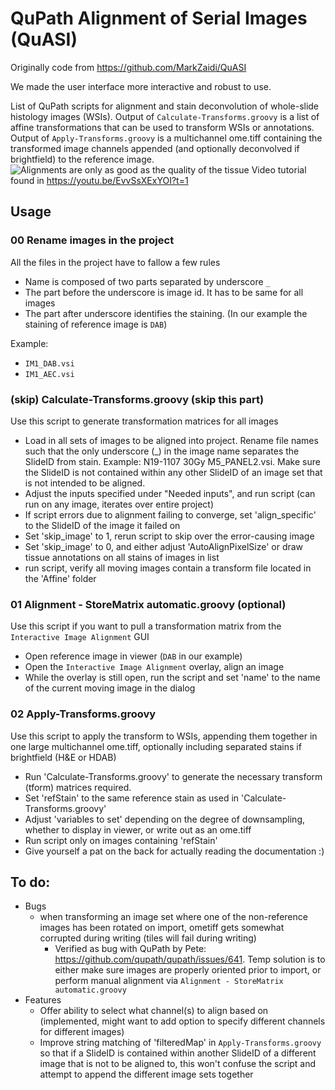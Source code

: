 # QuPath Alignment of Serial Images (QuASI)

Originally code from https://github.com/MarkZaidi/QuASI

We made the user interface more interactive and robust to use.

List of QuPath scripts for alignment and stain deconvolution of whole-slide histology images (WSIs). Output of `Calculate-Transforms.groovy` is a list of affine transformations that can be used to transform WSIs or annotations. Output of `Apply-Transforms.groovy` is a multichannel ome.tiff containing the transformed image channels appended (and optionally deconvolved if brightfield) to the reference image.
![Alignments are only as good as the quality of the tissue](https://github.com/MarkZaidi/QuPath-Image-Alignment/blob/main/overlay_preview.png?raw=true)
Video tutorial found in https://youtu.be/EvvSsXExYOI?t=1

## Usage

### 00 Rename images in the project

All the files in the project have to fallow a few rules
- Name is composed of two parts separated by underscore `_`
- The part before the underscore is image id. It has to be same for all images
- The part after underscore identifies the staining. (In our example the staining of reference image is `DAB`)

Example:
- `IM1_DAB.vsi`
- `IM1_AEC.vsi`

### (skip) Calculate-Transforms.groovy (skip this part)
Use this script to generate transformation matrices for all images
- Load in all sets of images to be aligned into project. Rename file names such that the only underscore (_) in the image name separates the SlideID from stain. Example: N19-1107 30Gy M5_PANEL2.vsi. Make sure the SlideID is not contained within any other SlideID of an image set that is not intended to be aligned.
- Adjust the inputs specified under "Needed inputs", and run script (can run on any image, iterates over entire project)
- If script errors due to alignment failing to converge, set 'align_specific' to the SlideID of the image it failed on
- Set 'skip_image' to 1, rerun script to skip over the error-causing image
- Set 'skip_image' to 0, and either adjust 'AutoAlignPixelSize' or draw tissue annotations on all stains of images in list
- run script, verify all moving images contain a transform file located in the 'Affine' folder

### 01 Alignment - StoreMatrix automatic.groovy (optional)
Use this script if you want to pull a transformation matrix from the `Interactive Image Alignment` GUI
- Open reference image in viewer (`DAB` in our example)
- Open the `Interactive Image Alignment` overlay, align an image
- While the overlay is still open, run the script and  set 'name' to the name of the current moving image in the dialog

### 02 Apply-Transforms.groovy
Use this script to apply the transform to WSIs, appending them together in one large multichannel ome.tiff, optionally including separated stains if brightfield (H&E or HDAB)
 - Run 'Calculate-Transforms.groovy' to generate the necessary transform (tform) matrices required.
 - Set 'refStain' to the same reference stain as used in 'Calculate-Transforms.groovy'
 - Adjust 'variables to set' depending on the degree of downsampling, whether to display in viewer, or write out as an ome.tiff
 - Run script only on images containing 'refStain'
 - Give yourself a pat on the back for actually reading the documentation :)
## To do:
- Bugs
  - when transforming an image set where one of the non-reference images has been rotated on import, ometiff gets somewhat corrupted during writing (tiles will fail during writing)
    - Verified as bug with QuPath by Pete: https://github.com/qupath/qupath/issues/641. Temp solution is to either make sure images are properly oriented prior to import, or perform manual alignment via `Alignment - StoreMatrix automatic.groovy`
- Features
  - Offer ability to select what channel(s) to align based on (implemented, might want to add option to specify different channels for different images)
  - Improve string matching of 'filteredMap' in `Apply-Transforms.groovy` so that if a SlideID is contained within another SlideID of a different image that is not to be aligned to, this won't confuse the script and attempt to append the different image sets together


